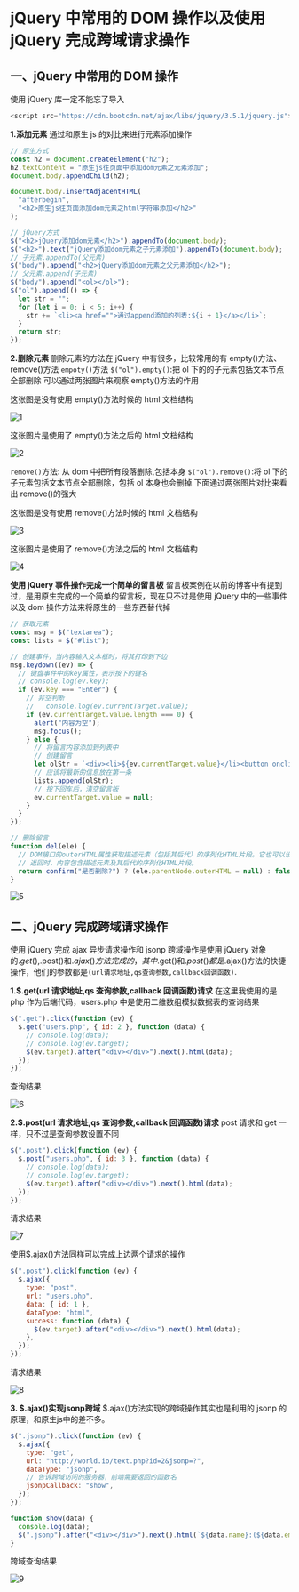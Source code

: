 # jQuery 中常用的 DOM 操作以及使用 jQuery 完成跨域请求操作

## 一、jQuery 中常用的 DOM 操作

使用 jQuery 库一定不能忘了导入

```js
<script src="https://cdn.bootcdn.net/ajax/libs/jquery/3.5.1/jquery.js"></script>
```

**1.添加元素**
通过和原生 js 的对比来进行元素添加操作

```js
// 原生方式
const h2 = document.createElement("h2");
h2.textContent = "原生js往页面中添加dom元素之元素添加";
document.body.appendChild(h2);

document.body.insertAdjacentHTML(
  "afterbegin",
  "<h2>原生js往页面添加dom元素之html字符串添加</h2>"
);

// jQuery方式
$("<h2>jQuery添加dom元素</h2>").appendTo(document.body);
$("<h2>").text("jQuery添加dom元素之子元素添加").appendTo(document.body);
// 子元素.appendTo(父元素)
$("body").append("<h2>jQuery添加dom元素之父元素添加</h2>");
// 父元素.append(子元素)
$("body").append("<ol></ol>");
$("ol").append(() => {
  let str = "";
  for (let i = 0; i < 5; i++) {
    str += `<li><a href="">通过append添加的列表:${i + 1}</a></li>`;
  }
  return str;
});
```

**2.删除元素**
删除元素的方法在 jQuery 中有很多，比较常用的有 empty()方法、remove()方法
`empoty()`方法
`$("ol").empty()`:把 ol 下的的子元素包括文本节点全部删除
可以通过两张图片来观察 empty()方法的作用

这张图是没有使用 empty()方法时候的 html 文档结构

![1](img/1.png)

这张图片是使用了 empty()方法之后的 html 文档结构

![2](img/2.png)

`remove()`方法: 从 dom 中把所有段落删除,包括本身
`$("ol").remove()`:将 ol 下的子元素包括文本节点全部删除，包括 ol 本身也会删掉
下面通过两张图片对比来看出 remove()的强大

这张图是没有使用 remove()方法时候的 html 文档结构

![3](img/3.png)

这张图片是使用了 remove()方法之后的 html 文档结构

![4](img/4.png)

**使用 jQuery 事件操作完成一个简单的留言板**
留言板案例在以前的博客中有提到过，是用原生完成的一个简单的留言板，现在只不过是使用 jQuery 中的一些事件以及 dom 操作方法来将原生的一些东西替代掉

```js
// 获取元素
const msg = $("textarea");
const lists = $("#list");

// 创建事件，当内容输入文本框时，将其打印到下边
msg.keydown((ev) => {
  // 键盘事件中的key属性，表示按下的键名
  // console.log(ev.key);
  if (ev.key === "Enter") {
    // 非空判断
    //   console.log(ev.currentTarget.value);
    if (ev.currentTarget.value.length === 0) {
      alert("内容为空");
      msg.focus();
    } else {
      // 将留言内容添加到列表中
      // 创建留言
      let olStr = `<div><li>${ev.currentTarget.value}</li><button onclick="del(this)">删除留言</button></div>`;
      // 应该将最新的信息放在第一条
      lists.append(olStr);
      // 按下回车后，清空留言板
      ev.currentTarget.value = null;
    }
  }
});

// 删除留言
function del(ele) {
  // DOM接口的outerHTML属性获取描述元素（包括其后代）的序列化HTML片段。它也可以设置为用从给定字符串解析的节点替换元素。
  // 返回时，内容包含描述元素及其后代的序列化HTML片段。
  return confirm("是否删除?") ? (ele.parentNode.outerHTML = null) : false;
}
```

![5](img/5.png)

## 二、jQuery 完成跨域请求操作

使用 jQuery 完成 ajax 异步请求操作和 jsonp 跨域操作是使用 jQuery 对象的$.get(),$.post()和$.ajax()方法完成的，其中$.get()和$.post()都是$.ajax()方法的快捷操作，他们的参数都是`(url请求地址,qs查询参数,callback回调函数)`.

**1.$.get(url 请求地址,qs 查询参数,callback 回调函数)请求**
在这里我使用的是 php 作为后端代码，users.php 中是使用二维数组模拟数据表的查询结果

```js
$(".get").click(function (ev) {
  $.get("users.php", { id: 2 }, function (data) {
    // console.log(data);
    // console.log(ev.target);
    $(ev.target).after("<div></div>").next().html(data);
  });
});
```

查询结果

![6](img/6.png)

**2.$.post(url 请求地址,qs 查询参数,callback 回调函数)请求**
post 请求和 get 一样，只不过是查询参数设置不同

```js
$(".post").click(function (ev) {
  $.post("users.php", { id: 3 }, function (data) {
    // console.log(data);
    // console.log(ev.target);
    $(ev.target).after("<div></div>").next().html(data);
  });
});
```

请求结果

![7](img/7.png)

使用$.ajax()方法同样可以完成上边两个请求的操作

```js
$(".post").click(function (ev) {
  $.ajax({
    type: "post",
    url: "users.php",
    data: { id: 1 },
    dataType: "html",
    success: function (data) {
      $(ev.target).after("<div></div>").next().html(data);
    },
  });
});
```

请求结果

![8](img/8.png)

**3. $.ajax()实现jsonp跨域**
$.ajax()方法实现的跨域操作其实也是利用的 jsonp 的原理，和原生js中的差不多。

```js
$(".jsonp").click(function (ev) {
  $.ajax({
    type: "get",
    url: "http://world.io/text.php?id=2&jsonp=?",
    dataType: "jsonp",
    // 告诉跨域访问的服务器，前端需要返回的函数名
    jsonpCallback: "show",
  });
});

function show(data) {
  console.log(data);
  $(".jsonp").after("<div></div>").next().html(`${data.name}:(${data.email})`);
}
```

跨域查询结果

![9](img/9.png)
